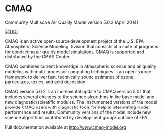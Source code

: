 CMAQ
====

Community Multiscale Air Quality Model version 5.0.2 (April 2014)

[![DOI](https://zenodo.org/badge/DOI/10.5281/zenodo.1079898.svg)](https://doi.org/10.5281/zenodo.1079898)

CMAQ is an active open-source development project of the U.S. EPA Atmospheric Science Modeling Division that consists of a suite of programs for conducting air quality model simulations. CMAQ is supported and distributed by the CMAS Center.

CMAQ combines current knowledge in atmospheric science and air quality modeling with multi-processor computing techniques in an open-source framework to deliver fast, technically sound estimates of ozone, particulates, toxics, and acid deposition.

CMAQ version 5.0.2 is an incremental update to CMAQ version 5.0.1 that includes several changes to the science algorithms in the base model and new diagnostic/scientific modules. The instrumented versions of the model provide CMAQ users with diagnostic tools for help in interpreting model performance and results. Community versions of the model include new science algorithms contributed by development groups outside of EPA.

Full documentation available at http://www.cmaq-model.org

